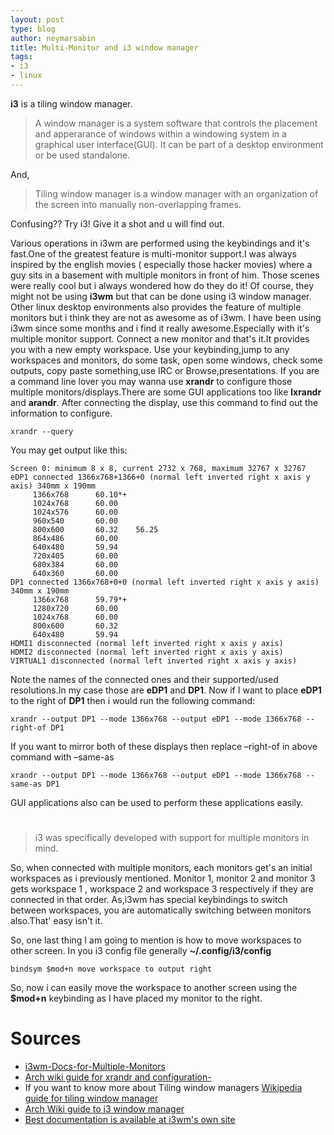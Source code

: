 ```yaml
---
layout: post
type: blog
author: neymarsabin
title: Multi-Monitor and i3 window manager
tags: 
- i3
- linux
---
```


**i3** is a tiling window manager.

> A window manager is a system software that controls the placement and apperarance of windows within 
> a windowing system in a graphical user interface(GUI). It can be part of a desktop environment or be used standalone.

<!--more-->
And, 

> Tiling window manager is a window manager with an organization of the screen into manually non-overlapping frames.

Confusing?? Try i3! Give it a shot and u will find out.

Various operations in i3wm are performed using the keybindings and it's fast.One of the greatest feature is multi-monitor 
support.I was always inspired by the english movies ( especially those hacker movies) where a guy sits in a basement 
with multiple monitors in front of him. Those scenes were really cool but i always wondered how do they do it!
Of course, they might not be using **i3wm** but that can be done using i3 window manager.
Other linux desktop environments also provides the feature of multiple monitors but i think they are not as awesome as of 
i3wm.
I have been using i3wm since some months and i find it really awesome.Especially with it's multiple monitor support.
Connect a new monitor and that's it.It provides you with a new empty workspace.
Use your keybinding,jump to any workspaces and monitors, do some task, open some windows, check some outputs, copy paste something,use IRC or Browse,presentations.
If you are a command line lover you may wanna use **xrandr** to configure those multiple monitors/displays.There are some GUI 
applications too like **lxrandr** and **arandr**.
After connecting the display, use this command to find out the information to configure.

    xrandr --query

You may get output like this:

    Screen 0: minimum 8 x 8, current 2732 x 768, maximum 32767 x 32767
    eDP1 connected 1366x768+1366+0 (normal left inverted right x axis y axis) 340mm x 190mm
    	 1366x768      60.10*+
    	 1024x768      60.00
    	 1024x576      60.00
    	 960x540       60.00
    	 800x600       60.32    56.25
    	 864x486       60.00
    	 640x480       59.94
    	 720x405       60.00
    	 680x384       60.00
    	 640x360       60.00
    DP1 connected 1366x768+0+0 (normal left inverted right x axis y axis) 340mm x 190mm
    	 1366x768      59.79*+
    	 1280x720      60.00
    	 1024x768      60.00
    	 800x600       60.32
    	 640x480       59.94
    HDMI1 disconnected (normal left inverted right x axis y axis)
    HDMI2 disconnected (normal left inverted right x axis y axis)
    VIRTUAL1 disconnected (normal left inverted right x axis y axis)

Note the names of the connected ones and their supported/used resolutions.In my case those are **eDP1** and **DP1**.
Now if I want to place **eDP1** to the right of **DP1** then i would run the following command: 

    xrandr --output DP1 --mode 1366x768 --output eDP1 --mode 1366x768 --right-of DP1 

If you want to mirror both of these displays then replace &#x2013;right-of in above command with &#x2013;same-as 

    xrandr --output DP1 --mode 1366x768 --output eDP1 --mode 1366x768 --same-as DP1 

GUI applications also can be used to perform these applications easily.


# 

> i3 was specifically developed with support for multiple monitors in mind.

So, when connected with multiple monitors, each monitors get's an initial workspaces as i previously mentioned.
Monitor 1, monitor 2 and monitor 3 gets workspace 1 , workspace 2 and workspace 3 respectively if they are connected in that order.
As,i3wm has special keybindings to switch between workspaces, you are automatically switching between monitors also.That'
easy isn't it.

So, one last thing I am going to mention is how to move workspaces to other screen. 
In you i3 config file generally **~/.config/i3/config** 

    bindsym $mod+n move workspace to output right

So, now i can easily move the workspace to another screen using the **$mod+n** keybinding as I have placed my monitor to the right.


# Sources

-   [i3wm-Docs-for-Multiple-Monitors](http://i3wm.org/docs/userguide.html#multi_monitor)
-   [Arch wiki guide for xrandr and configuration- ](https://wiki.archlinux.org/index.php/xrandr)
-   If you want to know more about Tiling window managers [Wikipedia guide for tiling window manager](https://en.wikipedia.org/wiki/Tiling_window_manager)
-   [Arch Wiki guide to i3 window manager](https://wiki.archlinux.org/index.php/i3)
-   [Best documentation is available at i3wm's own site](https://i3wm.org/)
